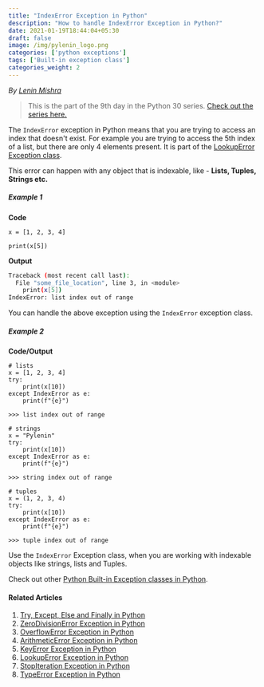 ```yaml
---
title: "IndexError Exception in Python"
description: "How to handle IndexError Exception in Python?"
date: 2021-01-19T18:44:04+05:30
draft: false
image: /img/pylenin_logo.png
categories: ['python exceptions']
tags: ['Built-in exception class']
categories_weight: 2
---
```

<div class="sharethis-inline-follow-buttons"></div>

*By [Lenin Mishra](https://www.pylenin.com/authors/#lenin-mishra)*

> This is the part of the 9th day in the Python 30 series. [Check out the series here.](https://www.youtube.com/playlist?list=PLqEbL1vopgvuI-3wzwHqftEkH3AILozS5)

The `IndexError` exception in Python means that you are trying to access an index that doesn't exist. For example you are trying to access the 5th index of a list, but there are only 4 elements present. It is part of the [LookupError Exception class](https://www.pylenin.com/blogs/lookup-error-python). 

This error can happen with any object that is indexable, like - **Lists, Tuples, Strings etc.**

##### Example 1

**Code**

```python3
x = [1, 2, 3, 4]

print(x[5])
```

**Output**

```bash
Traceback (most recent call last):
  File "some_file_location", line 3, in <module>
    print(x[5])
IndexError: list index out of range
```

You can handle the above exception using the `IndexError` exception class.

##### Example 2

**Code/Output**

```python3
# lists
x = [1, 2, 3, 4]
try:
    print(x[10])
except IndexError as e:
    print(f"{e}")
    
>>> list index out of range
    
# strings
x = "Pylenin"
try:
    print(x[10])
except IndexError as e:
    print(f"{e}")

>>> string index out of range

# tuples
x = (1, 2, 3, 4)
try:
    print(x[10])
except IndexError as e:
    print(f"{e}")

>>> tuple index out of range
```

Use the `IndexError` Exception class, when you are working with indexable objects like strings, lists and Tuples.

Check out other [Python Built-in Exception classes in Python](https://www.pylenin.com/tags/built-in-exception-class/).

#### Related Articles

1. [Try, Except, Else and Finally in Python](https://www.pylenin.com/blogs/python-try-except-else-finally/)
2. [ZeroDivisionError Exception in Python](https://www.pylenin.com/blogs/zero-division-error-python/)
3. [OverflowError Exception in Python](https://www.pylenin.com/blogs/overflow-error-python/)
4. [ArithmeticError Exception in Python](https://www.pylenin.com/blogs/arithmetic-error-python/)
5. [KeyError Exception in Python](https://www.pylenin.com/blogs/key-error-python/)
6. [LookupError Exception in Python](https://www.pylenin.com/blogs/lookup-error-python/)
7. [StopIteration Exception in Python](https://www.pylenin.com/blogs/stop-iteration-error-python/)
8. [TypeError Exception in Python](https://www.pylenin.com/blogs/type-error-python/)